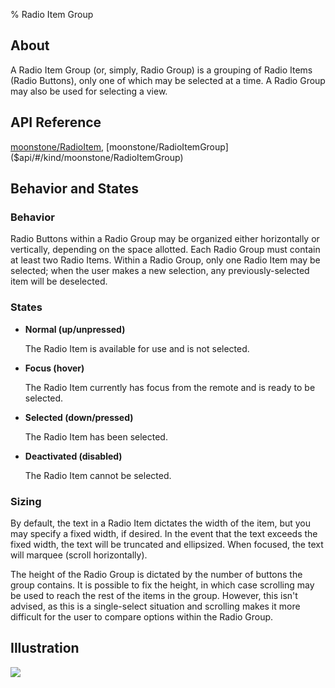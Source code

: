 ﻿% Radio Item Group

## About

A Radio Item Group (or, simply, Radio Group) is a grouping of Radio Items (Radio
Buttons), only one of which may be selected at a time.  A Radio Group may also
be used for selecting a view.

## API Reference

[moonstone/RadioItem]($api/#/kind/moonstone/RadioItem),
[moonstone/RadioItemGroup]($api/#/kind/moonstone/RadioItemGroup)

## Behavior and States

### Behavior

Radio Buttons within a Radio Group may be organized either horizontally or
vertically, depending on the space allotted.  Each Radio Group must contain at
least two Radio Items.  Within a Radio Group, only one Radio Item may be
selected; when the user makes a new selection, any previously-selected item will
be deselected.

### States

* **Normal (up/unpressed)**

    The Radio Item is available for use and is not selected.

* **Focus (hover)**

    The Radio Item currently has focus from the remote and is ready to be
    selected.

* **Selected (down/pressed)**

    The Radio Item has been selected.

* **Deactivated (disabled)**

    The Radio Item cannot be selected.

### Sizing

By default, the text in a Radio Item dictates the width of the item, but you may
specify a fixed width, if desired.  In the event that the text exceeds the fixed
width, the text will be truncated and ellipsized.  When focused, the text will
marquee (scroll horizontally).

The height of the Radio Group is dictated by the number of buttons the group
contains.  It is possible to fix the height, in which case scrolling may be used
to reach the rest of the items in the group.  However, this isn't advised, as
this is a single-select situation and scrolling makes it more difficult for the
user to compare options within the Radio Group.

## Illustration

![](../../assets/dg-controls-radio-item-group.png)
